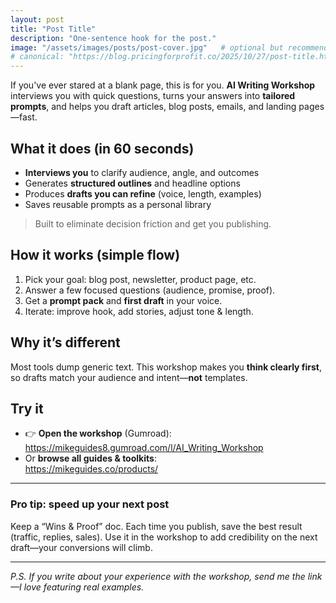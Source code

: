 ```yaml
---
layout: post
title: "Post Title"
description: "One-sentence hook for the post."
image: "/assets/images/posts/post-cover.jpg"   # optional but recommended
# canonical: "https://blog.pricingforprofit.co/2025/10/27/post-title.html"  # optional
---
```


If you've ever stared at a blank page, this is for you. **AI Writing Workshop** interviews you with quick questions, turns your answers into **tailored prompts**, and helps you draft articles, blog posts, emails, and landing pages—fast.

## What it does (in 60 seconds)
- **Interviews you** to clarify audience, angle, and outcomes  
- Generates **structured outlines** and headline options  
- Produces **drafts you can refine** (voice, length, examples)  
- Saves reusable prompts as a personal library

> Built to eliminate decision friction and get you publishing.

## How it works (simple flow)
1. Pick your goal: blog post, newsletter, product page, etc.  
2. Answer a few focused questions (audience, promise, proof).  
3. Get a **prompt pack** and **first draft** in your voice.  
4. Iterate: improve hook, add stories, adjust tone & length.

## Why it’s different
Most tools dump generic text. This workshop makes you **think clearly first**, so drafts match your audience and intent—**not** templates.

## Try it
- 👉 **Open the workshop** (Gumroad):  
  https://mikeguides8.gumroad.com/l/AI_Writing_Workshop
- Or **browse all guides & toolkits**:  
  https://mikeguides.co/products/

---

### Pro tip: speed up your next post
Keep a “Wins & Proof” doc. Each time you publish, save the best result (traffic, replies, sales). Use it in the workshop to add credibility on the next draft—your conversions will climb.

---

*P.S. If you write about your experience with the workshop, send me the link—I love featuring real examples.*
